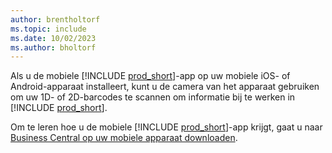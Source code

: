 ```yaml
---
author: brentholtorf
ms.topic: include
ms.date: 10/02/2023
ms.author: bholtorf
---
```


Als u de mobiele [!INCLUDE [prod_short](prod_short.md)]-app op uw mobiele iOS- of Android-apparaat installeert, kunt u de camera van het apparaat gebruiken om uw 1D- of 2D-barcodes te scannen om informatie bij te werken in [!INCLUDE [prod_short](prod_short.md)]. 

Om te leren hoe u de mobiele [!INCLUDE [prod_short](prod_short.md)]-app krijgt, gaat u naar [Business Central op uw mobiele apparaat downloaden](../install-mobile-app.md).